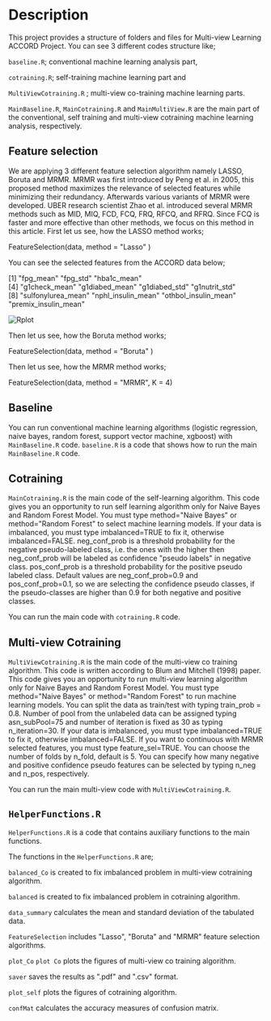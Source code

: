 #  Description
This project provides a structure of folders and files for Multi-view Learning ACCORD Project. You can see 3 different codes structure like;

```baseline.R```; conventional machine learning analysis part,

```cotraining.R```; self-training machine learning part and

```MultiViewCotraining.R``` ; multi-view co-training machine learning parts.

```MainBaseline.R```, ```MainCotraining.R``` and ```MainMultiView.R``` are the main part of the conventional, self training and multi-view cotraining machine learning analysis, respectively.

## Feature selection
We are applying 3 different feature selection algorithm namely LASSO, Boruta and MRMR. MRMR was first introduced by Peng et al. in 2005, this proposed method maximizes the relevance of selected features while minimizing their redundancy. Afterwards various variants of MRMR were developed. UBER research scientist Zhao et al. introduced several MRMR methods such as MID, MIQ, FCD, FCQ, FRQ, RFCQ, and RFRQ. Since FCQ is faster and more effective than other methods, we focus on this method in this article. First let us see, how the LASSO method works;

FeatureSelection(data, method = "Lasso" )

You can see the selected features from the ACCORD data below;

[1] "fpg_mean"            "fpg_std"             "hba1c_mean"                   
[4] "g1check_mean"        "g1diabed_mean"       "g1diabed_std"        "g1nutrit_std"       
[8] "sulfonylurea_mean"   "nphl_insulin_mean"   "othbol_insulin_mean" "premix_insulin_mean"

![Rplot](https://user-images.githubusercontent.com/37498443/188721984-6aaffe1f-85c3-494c-86d6-72fd26c020bc.png)

Then let us see, how the Boruta method works;

FeatureSelection(data, method = "Boruta" )

Then let us see, how the MRMR method works;

FeatureSelection(data, method = "MRMR", K = 4)

## Baseline 

You can run conventional machine learning algorithms (logistic regression, naive bayes, random forest, support vector machine, xgboost) with ```MainBaseline.R``` code. ```baseline.R``` is a code that shows how to run the main ```MainBaseline.R``` code.


## Cotraining 

```MainCotraining.R``` is the main code of the self-learning algorithm.
This code gives you an opportunity to run self learning algorithm only for 
Naive Bayes and Random Forest Model. You must type method="Naive Bayes" or 
method="Random Forest" to select machine learning models. If your data is imbalanced, 
you must type imbalanced=TRUE to fix it, otherwise imbalanced=FALSE. neg_conf_prob 
is a threshold probability for the negative pseudo-labeled class, i.e. the ones 
with the higher then neg_conf_prob will be labeled as confidence "pseudo labels" in 
negative class. pos_conf_prob is a threshold probability for the positive pseudo labeled class.
Default values are neg_conf_prob=0.9 and pos_conf_prob=0.1, so we are selecting the confidence 
pseudo classes, if the pseudo-classes are higher than 0.9 for both negative and positive classes.

You can run the main code with ```cotraining.R``` code. 


## Multi-view Cotraining

```MultiViewCotraining.R``` is the main code of the multi-view co training algorithm. This code is written according to Blum and Mitchell (1998) paper. This code gives you an opportunity to run multi-view learning algorithm only for Naive Bayes and Random Forest Model. You must type method="Naive Bayes" or method="Random Forest" to run machine learning models. You can split the data as train/test with typing train_prob = 0.8. Number of pool from the unlabeled data can be assigned typing asn_subPool=75 and number of iteration is fixed as 30 as typing n_iteration=30. If your data is imbalanced, you must type imbalanced=TRUE to fix it, otherwise imbalanced=FALSE. If you want to continuous with MRMR selected features, you must type feature_sel=TRUE. You can choose the number of folds by n_fold, default is 5. You can specify how many negative and positive confidence pseudo features can be selected by typing n_neg and n_pos, respectively.

You can run the main multi-view code with ```MultiViewCotraining.R```. 


## ```HelperFunctions.R```

```HelperFunctions.R``` is a code that contains auxiliary functions to the main functions.

The functions in the ```HelperFunctions.R```  are;

```balanced_Co``` is created to fix imbalanced problem in multi-view cotraining algorithm.

```balanced``` is created to fix imbalanced problem in cotraining algorithm.

```data_summary``` calculates the mean and standard deviation of the tabulated data.

```FeatureSelection``` includes "Lasso", "Boruta" and "MRMR"  feature selection algorithms.

```plot_Co``` ```plot Co``` plots the figures of multi-view co training algorithm.

```saver``` saves the results as ".pdf" and ".csv" format.

```plot_self``` plots the figures of cotraining algorithm.
 
 ```confMat``` calculates the accuracy measures of confusion matrix.

